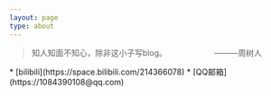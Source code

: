 ```yaml
---
layout: page
type: about
---
```

<blockquote class="blockquote-center">知人知面不知心，除非这小子写blog。&emsp;&emsp;&emsp;&emsp;&emsp;&emsp;———周树人&emsp;&emsp;</blockquote>
 * [bilibili](https://space.bilibili.com/214366078)  
 * [QQ邮箱](https://1084390108@qq.com) 
